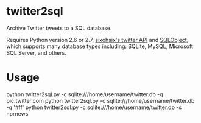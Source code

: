 twitter2sql
===========

Archive Twitter tweets to a SQL database.

Requires Python version 2.6 or 2.7, [sixohsix's twitter API](https://github.com/sixohsix/twitter) and [SQLObject](http://www.sqlobject.org/SQLObject.html), which supports many database types including: SQLite, MySQL, Microsoft SQL Server, and others.

Usage
=====

python twitter2sql.py -c sqlite:///home/username/twitter.db -q pic.twitter.com
python twitter2sql.py -c sqlite:///home/username/twitter.db -q '#ff'
python twitter2sql.py -c sqlite:///home/username/twitter.db -s nprnews
